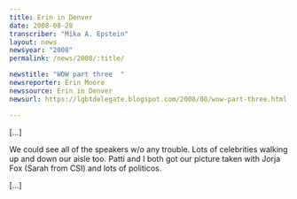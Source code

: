 ```yaml
---
title: Erin in Denver
date: 2008-08-28
transcriber: "Mika A. Epstein"
layout: news
newsyear: "2008"
permalink: /news/2008/:title/

newstitle: "WOW part three  "
newsreporter: Erin Moore
newssource: Erin in Denver
newsurl: https://lgbtdelegate.blogspot.com/2008/08/wow-part-three.html

---
```


[...]

We could see all of the speakers w/o any trouble. Lots of celebrities walking up and down our aisle too. Patti and I both got our picture taken with Jorja Fox (Sarah from CSI) and lots of politicos.

[...]
